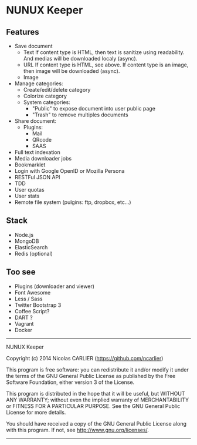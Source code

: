 # NUNUX Keeper

## Features

* Save document
  * Text
    If content type is HTML, then text is sanitize using readability.
    And medias will be downloaded localy (async).
  * URL
    If content type is HTML, see above.
    If content type is an image, then image will be downloaded (async).
  * Image
* Manage categories:
  * Create/edit/delete category
  * Colorize category
  * System categories:
    * "Public" to expose document into user public page
    * "Trash" to remove multiples documents
* Share document:
  * Plugins:
    * Mail
    * QRcode
    * SAAS
* Full text indexation
* Media downloader jobs
* Bookmarklet
* Login with Google OpenID or Mozilla Persona
* RESTFul JSON API
* TDD
* User quotas
* User stats
* Remote file system (pulgins: ftp, dropbox, etc...)

## Stack

* Node.js
* MongoDB
* ElasticSearch
* Redis (optional)

## Too see

- Plugins (downloader and viewer)
- Font Awesome
- Less / Sass
- Twitter Bootstrap 3
- Coffee Script?
- DART ?
- Vagrant
- Docker

-------------------------------------------------------------------------------

NUNUX Keeper

Copyright (c) 2014 Nicolas CARLIER (https://github.com/ncarlier)

This program is free software: you can redistribute it and/or modify
it under the terms of the GNU General Public License as published by
the Free Software Foundation, either version 3 of the License.

This program is distributed in the hope that it will be useful,
but WITHOUT ANY WARRANTY; without even the implied warranty of
MERCHANTABILITY or FITNESS FOR A PARTICULAR PURPOSE.  See the
GNU General Public License for more details.

You should have received a copy of the GNU General Public License
along with this program.  If not, see <http://www.gnu.org/licenses/>.

-----------------------------------------------------------------------------------------------------------------------------------------------------------
